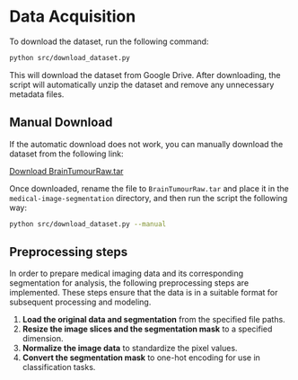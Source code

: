 # Data Acquisition

To download the dataset, run the following command:

```bash
python src/download_dataset.py
```

This will download the dataset from Google Drive. After downloading, the script will automatically unzip the dataset and remove any unnecessary metadata files.

## Manual Download

If the automatic download does not work, you can manually download the dataset from the following link:

[Download BrainTumourRaw.tar](https://drive.google.com/file/d/12XoMqhANCWrnFFrl-3cDmd9Xx_hVkJrk/view?usp=drive_link)

Once downloaded, rename the file to `BrainTumourRaw.tar` and place it in the `medical-image-segmentation` directory, and then run the script the following way:

```bash
python src/download_dataset.py --manual
```

## Preprocessing steps

In order to prepare medical imaging data and its corresponding segmentation for analysis, the following preprocessing steps are implemented. These steps ensure that the data is in a suitable format for subsequent processing and modeling.

1. **Load the original data and segmentation** from the specified file paths.
2. **Resize the image slices and the segmentation mask** to a specified dimension.
3. **Normalize the image data** to standardize the pixel values.
4. **Convert the segmentation mask** to one-hot encoding for use in classification tasks.
